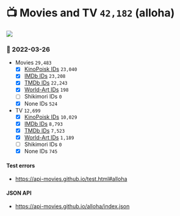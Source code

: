 # :tv: Movies and TV `42,182` (alloha)

<a href="https://API-Movies.github.io"><img src="https://API-Movies.github.io/banner.png?cache"></a>

### :date: 2022-03-26
- Movies `29,483`
  - [x] <a href="https://API-Movies.github.io/alloha/movie_kinopoisk_ids.json">KinoPoisk IDs</a> `23,040`
  - [x] <a href="https://API-Movies.github.io/alloha/movie_imdb_ids.json">IMDb IDs</a> `23,208`
  - [x] <a href="https://API-Movies.github.io/alloha/movie_tmdb_ids.json">TMDb IDs</a> `22,243`
  - [x] <a href="https://API-Movies.github.io/alloha/movie_world_art_ids.json">World-Art IDs</a> `198`
  - [ ] Shikimori IDs `0`
  - [x] None IDs `524`
- TV `12,699`
  - [x] <a href="https://API-Movies.github.io/alloha/tv_kinopoisk_ids.json">KinoPoisk IDs</a> `10,029`
  - [x] <a href="https://API-Movies.github.io/alloha/tv_imdb_ids.json">IMDb IDs</a> `8,793`
  - [x] <a href="https://API-Movies.github.io/alloha/tv_tmdb_ids.json">TMDb IDs</a> `7,523`
  - [x] <a href="https://API-Movies.github.io/alloha/tv_world_art_ids.json">World-Art IDs</a> `1,189`
  - [ ] Shikimori IDs `0`
  - [x] None IDs `745`
#### Test errors
- <a href='https://api-movies.github.io/test.html#alloha'>https://api-movies.github.io/test.html#alloha</a>
#### JSON API
- <a href='https://api-movies.github.io/alloha/index.json'>https://api-movies.github.io/alloha/index.json</a>
